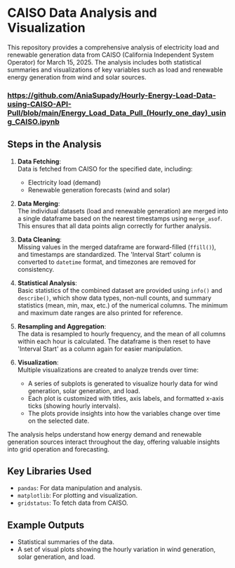 # CAISO Data Analysis and Visualization

This repository provides a comprehensive analysis of electricity load and renewable generation data from CAISO (California Independent System Operator) for March 15, 2025. The analysis includes both statistical summaries and visualizations of key variables such as load and renewable energy generation from wind and solar sources.

### https://github.com/AniaSupady/Hourly-Energy-Load-Data-using-CAISO-API-Pull/blob/main/Energy_Load_Data_Pull_(Hourly_one_day)_using_CAISO.ipynb  


## Steps in the Analysis

1. **Data Fetching**:  
   Data is fetched from CAISO for the specified date, including:
   - Electricity load (demand)
   - Renewable generation forecasts (wind and solar)

2. **Data Merging**:  
   The individual datasets (load and renewable generation) are merged into a single dataframe based on the nearest timestamps using `merge_asof`. This ensures that all data points align correctly for further analysis.

3. **Data Cleaning**:  
   Missing values in the merged dataframe are forward-filled (`ffill()`), and timestamps are standardized. The 'Interval Start' column is converted to `datetime` format, and timezones are removed for consistency.

4. **Statistical Analysis**:  
   Basic statistics of the combined dataset are provided using `info()` and `describe()`, which show data types, non-null counts, and summary statistics (mean, min, max, etc.) of the numerical columns. The minimum and maximum date ranges are also printed for reference.

5. **Resampling and Aggregation**:  
   The data is resampled to hourly frequency, and the mean of all columns within each hour is calculated. The dataframe is then reset to have 'Interval Start' as a column again for easier manipulation.

6. **Visualization**:  
   Multiple visualizations are created to analyze trends over time:
   - A series of subplots is generated to visualize hourly data for wind generation, solar generation, and load.
   - Each plot is customized with titles, axis labels, and formatted x-axis ticks (showing hourly intervals).
   - The plots provide insights into how the variables change over time on the selected date.

The analysis helps understand how energy demand and renewable generation sources interact throughout the day, offering valuable insights into grid operation and forecasting.

## Key Libraries Used
- `pandas`: For data manipulation and analysis.
- `matplotlib`: For plotting and visualization.
- `gridstatus`: To fetch data from CAISO.

## Example Outputs
- Statistical summaries of the data.
- A set of visual plots showing the hourly variation in wind generation, solar generation, and load.
